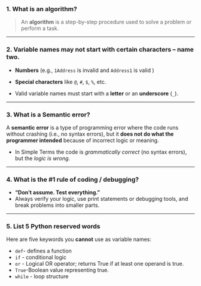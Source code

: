 ### 1. **What is an algorithm?**
> An **algorithm** is a step-by-step procedure used to solve a problem or perform a task.

---

### **2. Variable names may not start with certain characters – name two.**
- **Numbers** (e.g., `1Address` is invalid and `Address1` is valid )  
- **Special characters** like `@`, `#`, `$`, `%`, etc.


- Valid variable names must start with a **letter** or an **underscore** (`_`).

---

### **3. What is a Semantic error?**

A **semantic error** is a type of programming error where the code runs without crashing (i.e., no syntax errors), but it **does not do what the programmer intended** because of incorrect logic or meaning.

- In Simple Terms the code is *grammatically correct* (no syntax errors), but the *logic is wrong*.

---

### **4. What is the #1 rule of coding / debugging?**
- **“Don’t assume. Test everything.”**  
- Always verify your logic, use print statements or debugging tools, and break problems into smaller parts.

---

### **5. List 5 Python reserved words**
Here are five keywords you **cannot** use as variable names:
- `def`- defines a function  
- `if` - conditional logic  
- `or` - Logical OR operator; returns True if at least one operand is true.
- `True`-Boolean value representing true.
- `while` - loop structure
